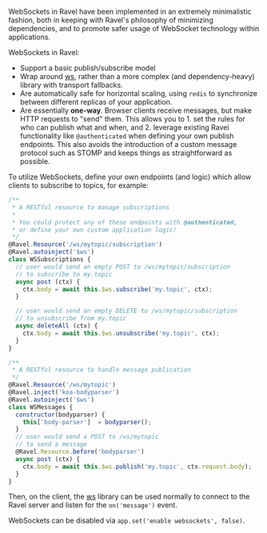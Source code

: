 WebSockets in Ravel have been implemented in an extremely minimalistic fashion, both in keeping with Ravel's philosophy of minimizing dependencies, and to promote safer usage of WebSocket technology within applications.

WebSockets in Ravel:
- Support a basic publish/subscribe model
- Wrap around [ws](https://github.com/websockets/ws), rather than a more complex (and dependency-heavy) library with transport fallbacks.
- Are automatically safe for horizontal scaling, using `redis` to synchronize between different replicas of your application.
- Are essentially **one-way**. Browser clients receive messages, but make HTTP requests to "send" them. This allows you to 1. set the rules for who can publish what and when, and 2. leverage existing Ravel functionality like `@authenticated` when defining your own publish endpoints. This also avoids the introduction of a custom message protocol such as STOMP and keeps things as straightforward as possible.

To utilize WebSockets, define your own endpoints (and logic) which allow clients to subscribe to topics, for example:

```js
/**
 * A RESTful resource to manage subscriptions
 *
 * You could protect any of these endpoints with @authenticated,
 * or define your own custom application logic!
 */
@Ravel.Resource('/ws/mytopic/subscription')
@Ravel.autoinject('$ws')
class WSSubscriptions {
  // user would send an empty POST to /ws/mytopic/subscription
  // to subscribe to my.topic
  async post (ctx) {
    ctx.body = await this.$ws.subscribe('my.topic', ctx);
  }

  // user would send an empty DELETE to /ws/mytopic/subscription
  // to unsubscribe from my.topic
  async deleteAll (ctx) {
    ctx.body = await this.$ws.unsubscribe('my.topic', ctx);
  }
}
```

```js
/**
 * A RESTful resource to handle message publication
 */
@Ravel.Resource('/ws/mytopic')
@Ravel.inject('koa-bodyparser')
@Ravel.autoinject('$ws')
class WSMessages {
  constructor(bodyparser) {
    this['body-parser']  = bodyparser();
  }
  // user would send a POST to /ws/mytopic
  // to send a message
  @Ravel.Resource.before('bodyparser')
  async post (ctx) {
    ctx.body = await this.$ws.publish('my.topic', ctx.request.body);
  }
}
```

Then, on the client, the [ws](https://github.com/websockets/ws) library can be used normally to connect to the Ravel server and listen for the `on('message')` event.

WebSockets can be disabled via `app.set('enable websockets', false)`.
